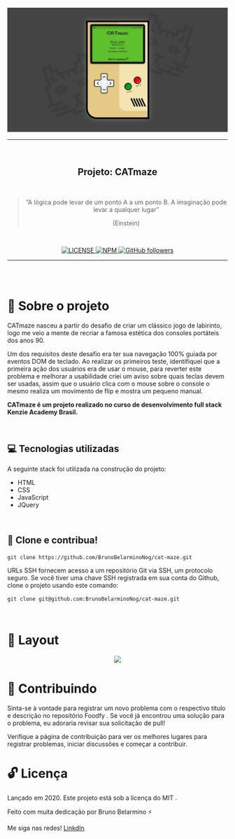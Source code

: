 <p align="center">
  <img alt="Catmaze" src="./assets/images/catmaze-home.png" width="600px" />
</p>
<hr>
<br>


<h2 align="center">
  Projeto: CATmaze
</h2>
<br>

<blockquote align="center">“A lógica pode levar de um ponto A a um ponto B. A imaginação pode levar a qualquer lugar” 

(Einstein)</blockquote>
<br>

<p align="center">

  <a href="LICENSE">
    <img alt="LICENSE" src="https://img.shields.io/npm/l/express">
  </a>
  <a href="NPM">
    <img alt="NPM" src="https://img.shields.io/npm/v/npm">
  </a>
  <a href="GitHub followers">
    <img alt="GitHub followers" src="https://img.shields.io/github/followers/BrunoBelarminoNog?style=social">
  </a>
</p>
<hr>

<br>
<br>


# :rocket: Sobre o projeto

CATmaze nasceu a partir do desafio de criar um clássico jogo de labirinto, logo me veio a mente de recriar a famosa estética dos consoles portáteis dos anos 90. 

Um dos requisitos deste desafio era ter sua navegação 100% guiada por eventos DOM de teclado. Ao realizar os primeiros teste, identifiquei que a primeira ação dos usuários era de usar o mouse, para reverter este problema e melhorar a usabilidade criei um aviso sobre quais teclas devem ser usadas, assim que o usuário clica com o mouse sobre o console o mesmo realiza um movimento de flip e mostra um pequeno manual.

**CATmaze é um projeto realizado no curso de desenvolvimento full stack Kenzie Academy Brasil.**

<br>

## :computer: Tecnologias utilizadas
A seguinte stack foi utilizada na construção do projeto:

- HTML
- CSS
- JavaScript
- JQuery

<br>

## :construction_worker: Clone e contribua!

```
git clone https://github.com/BrunoBelarminoNog/cat-maze.git
```

URLs SSH fornecem acesso a um repositório Git via SSH, um protocolo seguro. Se você tiver uma chave SSH registrada em
sua conta do Github, clone o projeto usando este comando:

```
git clone git@github.com:BrunoBelarminoNog/cat-maze.git
```

<br>

# :art: Layout


<p align="center">
  <img src="./assets/images/catmazegif.gif" />
</p>



# :pushpin: Contribuindo

Sinta-se à vontade para registrar um novo problema com o respectivo título e descrição no repositório Foodfy . Se você já encontrou uma solução para o problema, eu adoraria revisar sua solicitação de pull!

Verifique a página de contribuição para ver os melhores lugares para registrar problemas, iniciar discussões e começar a contribuir.


# :unlock: Licença
Lançado em 2020. Este projeto está sob a licença do MIT .

Feito com muita dedicação por Bruno Belarmino :zap:

Me siga nas redes! [LinkdIn](https://www.linkedin.com/in/bruno-belarmino-nog/)